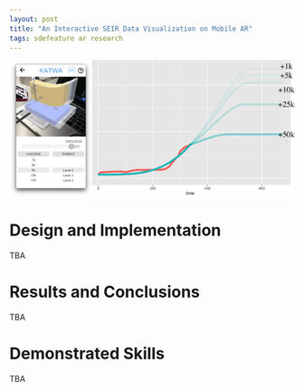 ```yaml
---
layout: post
title: "An Interactive SEIR Data Visualization on Mobile AR"
tags: sdefeature ar research
---
```


![AR Data Visualization](/assets/img/dv1.png)

# Design and Implementation

TBA

# Results and Conclusions

TBA

# Demonstrated Skills

TBA